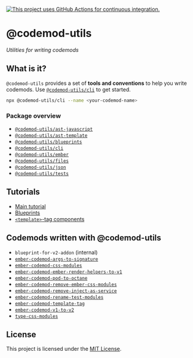 [![This project uses GitHub Actions for continuous integration.](https://github.com/ijlee2/codemod-utils/actions/workflows/ci.yml/badge.svg)](https://github.com/ijlee2/codemod-utils/actions/workflows/ci.yml)

# @codemod-utils

_Utilities for writing codemods_


## What is it?

`@codemod-utils` provides a set of **tools and conventions** to help you write codemods. Use [`@codemod-utils/cli`](/packages/cli/README.md) to get started.

```sh
npx @codemod-utils/cli --name <your-codemod-name>
```


### Package overview

- [`@codemod-utils/ast-javascript`](./packages/ast/javascript/README.md)
- [`@codemod-utils/ast-template`](./packages/ast/template/README.md)
- [`@codemod-utils/blueprints`](./packages/blueprints/README.md)
- [`@codemod-utils/cli`](./packages/cli/README.md)
- [`@codemod-utils/ember`](./packages/ember/README.md)
- [`@codemod-utils/files`](./packages/files/README.md)
- [`@codemod-utils/json`](./packages/json/README.md)
- [`@codemod-utils/tests`](./packages/tests/README.md)


## Tutorials

- [Main tutorial](./tutorials/ember-codemod-rename-test-modules/00-introduction.md)
- [Blueprints](./tutorials/blueprint-for-v2-addon/00-introduction.md)
- [`<template>`-tag components](./tutorials/template-tag-components/00-introduction.md)


## Codemods written with @codemod-utils

- `blueprint-for-v2-addon` (internal)
- [`ember-codemod-args-to-signature`](https://github.com/ijlee2/ember-codemod-args-to-signature)
- [`ember-codemod-css-modules`](https://github.com/simplepractice/ember-codemod-css-modules)
- [`ember-codemod-ember-render-helpers-to-v1`](https://github.com/buschtoens/ember-render-helpers/tree/master/packages/ember-codemod-ember-render-helpers-to-v1)
- [`ember-codemod-pod-to-octane`](https://github.com/ijlee2/ember-codemod-pod-to-octane)
- [`ember-codemod-remove-ember-css-modules`](https://github.com/ijlee2/embroider-css-modules/tree/main/packages/ember-codemod-remove-ember-css-modules)
- [`ember-codemod-remove-inject-as-service`](https://github.com/ijlee2/ember-codemod-remove-inject-as-service)
- [`ember-codemod-rename-test-modules`](https://github.com/ijlee2/ember-codemod-rename-test-modules)
- [`ember-codemod-template-tag`](https://github.com/IgnaceMaes/ember-codemod-template-tag)
- [`ember-codemod-v1-to-v2`](https://github.com/ijlee2/ember-codemod-v1-to-v2)
- [`type-css-modules`](https://github.com/ijlee2/embroider-css-modules/tree/main/packages/type-css-modules)


## License

This project is licensed under the [MIT License](LICENSE.md).
